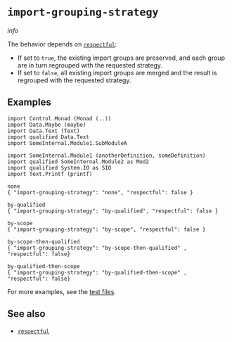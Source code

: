 # `import-grouping-strategy`

$info$

The behavior depends on [`respectful`](/config/respectful):

- If set to `true`, the existing import groups are preserved, and each group are in turn regrouped with the requested strategy.
- If set to `false`, all existing import groups are merged and the result is regrouped with the requested strategy.

## Examples

```fourmolu-example-input
import Control.Monad (Monad (..))
import Data.Maybe (maybe)
import Data.Text (Text)
import qualified Data.Text
import SomeInternal.Module1.SubModuleA

import SomeInternal.Module1 (anotherDefinition, someDefinition)
import qualified SomeInternal.Module2 as Mod2
import qualified System.IO as SIO
import Text.Printf (printf)
```

```fourmolu-example-tab
none
{ "import-grouping-strategy": "none", "respectful": false }
```

```fourmolu-example-tab
by-qualified
{ "import-grouping-strategy": "by-qualified", "respectful": false }
```

```fourmolu-example-tab
by-scope
{ "import-grouping-strategy": "by-scope", "respectful": false }
```

```fourmolu-example-tab
by-scope-then-qualified
{ "import-grouping-strategy": "by-scope-then-qualified" , "respectful": false}
```

```fourmolu-example-tab
by-qualified-then-scope
{ "import-grouping-strategy": "by-qualified-then-scope" , "respectful": false}
```

For more examples, see the [test files](https://github.com/fourmolu/fourmolu/tree/main/data/fourmolu/import-grouping-strategy).

## See also

- [`respectful`](/config/respectful)
